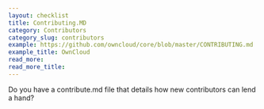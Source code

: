 ```yaml
---
layout: checklist
title: Contributing.MD
category: Contributors
category_slug: contributors
example: https://github.com/owncloud/core/blob/master/CONTRIBUTING.md
example_title: OwnCloud
read_more:
read_more_title:
---
```


Do you have a contribute.md file that details how new contributors can lend a hand?
